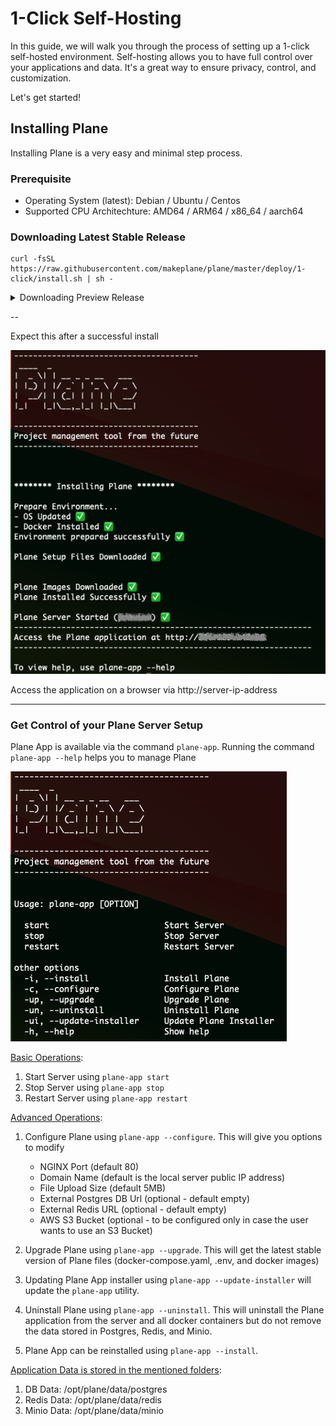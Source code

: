 # 1-Click Self-Hosting

In this guide, we will walk you through the process of setting up a 1-click self-hosted environment. Self-hosting allows you to have full control over your applications and data. It's a great way to ensure privacy, control, and customization.

Let's get started!

## Installing Plane

Installing Plane is a very easy and minimal step process.

### Prerequisite

- Operating System (latest): Debian / Ubuntu / Centos
- Supported CPU Architechture: AMD64 / ARM64 / x86_64 / aarch64

### Downloading Latest Stable Release

```
curl -fsSL https://raw.githubusercontent.com/makeplane/plane/master/deploy/1-click/install.sh | sh -

```

<details>
    <summary>Downloading Preview Release</summary>

```
export BRANCH=preview

curl -fsSL https://raw.githubusercontent.com/makeplane/plane/preview/deploy/1-click/install.sh | sh -

```

NOTE: `Preview` builds do not support ARM64/AARCH64 CPU architecture
</details>

--


Expect this after a successful install

![Install Output](images/install.png)

Access the application on a browser via http://server-ip-address

---

### Get Control of your Plane Server Setup

Plane App is available via the command `plane-app`. Running the command `plane-app --help` helps you to manage Plane

![Plane Help](images/help.png)

<ins>Basic Operations</ins>: 
1. Start Server using `plane-app start`
1. Stop Server using `plane-app stop`
1. Restart Server using `plane-app restart`

<ins>Advanced Operations</ins>:
1. Configure Plane using `plane-app --configure`. This will give you options to modify
    - NGINX Port (default 80)
    - Domain Name (default is the local server public IP address)
    - File Upload Size (default 5MB) 
    - External Postgres DB Url (optional - default empty)
    - External Redis URL (optional - default empty)
    - AWS S3 Bucket (optional - to be configured only in case the user wants to use an S3 Bucket)

1. Upgrade Plane using `plane-app --upgrade`. This will get the latest stable version of Plane files (docker-compose.yaml, .env, and docker images)

1. Updating Plane App installer using `plane-app --update-installer` will update the `plane-app` utility. 

1. Uninstall Plane using `plane-app --uninstall`. This will uninstall the Plane application from the server and all docker containers but do not remove the data stored in Postgres, Redis, and Minio. 

1. Plane App can be reinstalled using `plane-app --install`. 

<ins>Application Data is stored in the mentioned folders</ins>: 
1. DB Data: /opt/plane/data/postgres
1. Redis Data: /opt/plane/data/redis
1. Minio Data: /opt/plane/data/minio